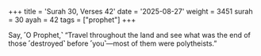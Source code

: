 +++
title = 'Surah 30, Verses 42'
date = '2025-08-27'
weight = 3451
surah = 30
ayah = 42
tags = ["prophet"]
+++

Say, ˹O Prophet,˺ “Travel throughout the land and see what was the end of those ˹destroyed˺ before ˹you˺—most of them were polytheists.”
